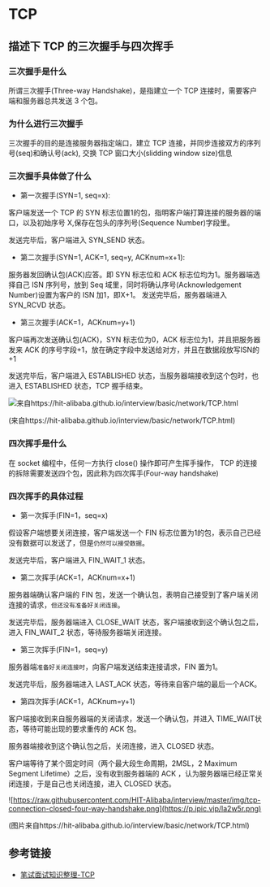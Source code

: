 # TCP

## 描述下 TCP 的三次握手与四次挥手

### 三次握手是什么
所谓三次握手(Three-way Handshake)，是指建立一个 TCP 连接时，需要客户端和服务器总共发送 3 个包。
### 为什么进行三次握手
三次握手的目的是连接服务器指定端口，建立 TCP 连接，并同步连接双方的序列号(seq)和确认号(ack), 交换 TCP 窗口大小(slidding window size)信息
### 三次握手具体做了什么

- 第一次握手(SYN=1, seq=x):

客户端发送一个 TCP 的 SYN 标志位置1的包，指明客户端打算连接的服务器的端口，以及初始序号 X,保存在包头的序列号(Sequence Number)字段里。

发送完毕后，客户端进入 SYN_SEND 状态。

- 第二次握手(SYN=1, ACK=1, seq=y, ACKnum=x+1):

服务器发回确认包(ACK)应答。即 SYN 标志位和 ACK 标志位均为1。服务器端选择自己 ISN 序列号，放到 Seq 域里，同时将确认序号(Acknowledgement Number)设置为客户的 ISN 加1，即X+1。 发送完毕后，服务器端进入 SYN_RCVD 状态。

- 第三次握手(ACK=1，ACKnum=y+1)

客户端再次发送确认包(ACK)，SYN 标志位为0，ACK 标志位为1，并且把服务器发来 ACK 的序号字段+1，放在确定字段中发送给对方，并且在数据段放写ISN的+1

发送完毕后，客户端进入 ESTABLISHED 状态，当服务器端接收到这个包时，也进入 ESTABLISHED 状态，TCP 握手结束。

![来自https://hit-alibaba.github.io/interview/basic/network/TCP.html](https://p.ipic.vip/pgr4hb.png)

(来自https://hit-alibaba.github.io/interview/basic/network/TCP.html)


### 四次挥手是什么
在 socket 编程中，任何一方执行 close() 操作即可产生挥手操作，
TCP 的连接的拆除需要发送四个包，因此称为四次挥手(Four-way handshake)

### 四次挥手的具体过程

- 第一次挥手(FIN=1，seq=x)

假设客户端想要关闭连接，客户端发送一个 FIN 标志位置为1的包，表示自己已经没有数据可以发送了，但是`仍然可以接受数据`。

发送完毕后，客户端进入 FIN_WAIT_1 状态。

- 第二次挥手(ACK=1，ACKnum=x+1)

服务器端确认客户端的 FIN 包，发送一个确认包，表明自己接受到了客户端关闭连接的请求，`但还没有准备好关闭连接`。

发送完毕后，服务器端进入 CLOSE_WAIT 状态，客户端接收到这个确认包之后，进入 FIN_WAIT_2 状态，等待服务器端关闭连接。

- 第三次挥手(FIN=1，seq=y)

服务器端`准备好关闭连接时`，向客户端发送结束连接请求，FIN 置为1。

发送完毕后，服务器端进入 LAST_ACK 状态，等待来自客户端的最后一个ACK。

- 第四次挥手(ACK=1，ACKnum=y+1)

客户端接收到来自服务器端的关闭请求，发送一个确认包，并进入 TIME_WAIT状态，等待可能出现的要求重传的 ACK 包。

服务器端接收到这个确认包之后，关闭连接，进入 CLOSED 状态。

客户端等待了某个固定时间（两个最大段生命周期，2MSL，2 Maximum Segment Lifetime）之后，没有收到服务器端的 ACK ，认为服务器端已经正常关闭连接，于是自己也关闭连接，进入 CLOSED 状态。

![https://raw.githubusercontent.com/HIT-Alibaba/interview/master/img/tcp-connection-closed-four-way-handshake.png](https://p.ipic.vip/la2w5r.png)

(图片来自https://hit-alibaba.github.io/interview/basic/network/TCP.html)



## 参考链接

- [笔试面试知识整理-TCP](https://hit-alibaba.github.io/interview/basic/network/TCP.html)